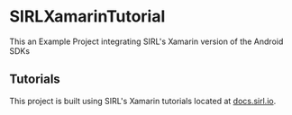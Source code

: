 # SIRLXamarinTutorial

This an Example Project integrating SIRL's Xamarin version of the Android SDKs

## Tutorials

This project is built using SIRL's Xamarin tutorials located at [docs.sirl.io](http://docs.sirl.io/coresdk/quick_start.xamarin/).
